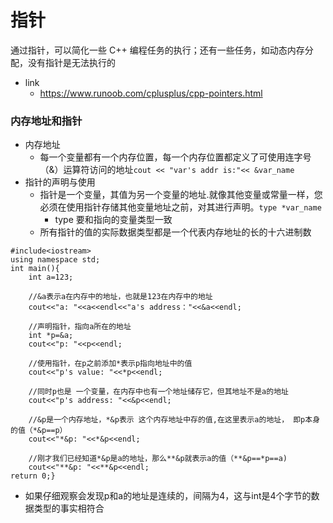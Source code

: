 # 指针
通过指针，可以简化一些 C++ 编程任务的执行；还有一些任务，如动态内存分配，没有指针是无法执行的
- link
    - https://www.runoob.com/cplusplus/cpp-pointers.html

### 内存地址和指针
- 内存地址
    - 每一个变量都有一个内存位置，每一个内存位置都定义了可使用连字号（&）运算符访问的地址`cout << "var's addr is:"<< &var_name`
- 指针的声明与使用
    - 指针是一个变量，其值为另一个变量的地址.就像其他变量或常量一样，您必须在使用指针存储其他变量地址之前，对其进行声明。`type *var_name`
        - type 要和指向的变量类型一致
    - 所有指针的值的实际数据类型都是一个代表内存地址的长的十六进制数

```
#include<iostream>
using namespace std;
int main(){
    int a=123;

    //&a表示a在内存中的地址，也就是123在内存中的地址
    cout<<"a: "<<a<<endl<<"a's address："<<&a<<endl;

    //声明指针，指向a所在的地址
    int *p=&a;
    cout<<"p: "<<p<<endl;

    //使用指针，在p之前添加*表示p指向地址中的值
    cout<<"p's value: "<<*p<<endl;

    //同时p也是 一个变量，在内存中也有一个地址储存它，但其地址不是a的地址
    cout<<"p's address: "<<&p<<endl;

    //&p是一个内存地址，*&p表示 这个内存地址中存的值,在这里表示a的地址， 即p本身的值（*&p==p）
    cout<<"*&p: "<<*&p<<endl;

    //刚才我们已经知道*&p是a的地址，那么**&p就表示a的值（**&p==*p==a)
    cout<<"**&p: "<<**&p<<endl;
return 0;}
```
- 如果仔细观察会发现p和a的地址是连续的，间隔为4，这与int是4个字节的数据类型的事实相符合